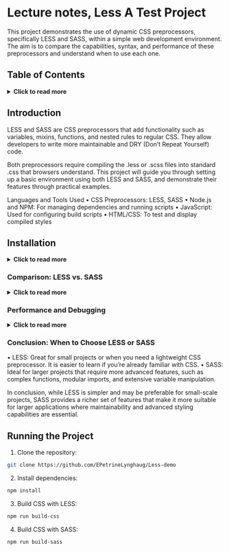 # Lecture notes, Less A Test Project 

This project demonstrates the use of dynamic CSS preprocessors, specifically LESS and SASS, within a simple web development environment. The aim is to compare the capabilities, syntax, and performance of these preprocessors and understand when to use each one.

## Table of Contents
 <details>
  <summary><strong>Click to read more</strong></summary>

 1.	Introduction
 2.	Languages and Tools Used
 3.	Installation
 4.	Comparison: LESS vs. SASS
 5. Syntax Differences
 6. Mixins
 7. Nesting and Parent Selectors
 8. Functions
 9. Variable Scope
 10. Interpolation
 11. Performance and Debugging
 12. Conclusion: When to Choose LESS or SASS
 13. Running the Project

</details>

## Introduction

LESS and SASS are CSS preprocessors that add functionality such as variables, mixins, functions, and nested rules to regular CSS. They allow developers to write more maintainable and DRY (Don’t Repeat Yourself) code.

Both preprocessors require compiling the .less or .scss files into standard .css that browsers understand. This project will guide you through setting up a basic environment using both LESS and SASS, and demonstrate their features through practical examples.

Languages and Tools Used
•	CSS Preprocessors: LESS, SASS
•	Node.js and NPM: For managing dependencies and running scripts
•	JavaScript: Used for configuring build scripts
•	HTML/CSS: To test and display compiled styles

## Installation
<details>
  <summary><strong>Click to read more</strong></summary>

### Setting Up LESS

1.	Install LESS as a dev dependency:
 ```bash
    npm install less --save-dev
 ```

 2.	Create a build script in package.json:
 ```json
    "scripts": {
        "build-css": "lessc src/less/styles.less dist/styles.css"
    }
  ```   

3.	Run the build script:
 ```bash
    npm run build-css
  ``` 

### Setting Up SASS
1.	Install SASS as a dev dependency:
 ```bash
      npm install sass --save-dev
 ```

2.	Create a build script in package.json:  
 ```json  
     "scripts": {
        "build-sass": "sass src/sass/styles.scss dist/styles.css"
        }  
 ```    

3.	Run the build script:
 ```bash
     npm run build-sass
```       
</details>

### Comparison: LESS vs. SASS
<details>
  <summary><strong>Click to read more</strong></summary>

Syntax Differences
• LESS: Uses @ for variables.
 ```LESS
    @primary-color: #333;
 ```

 •	SASS: Uses $ for variables.
 ```scss
    $primary-color: #333;
  ```

### Mixins

Mixins allow you to define reusable chunks of code. 
 •	LESS:
 ```Less
    .rounded-corners(@radius: 5px) {
    border-radius: @radius;}
    .button {.rounded-corners(10px);
    }
 ```
 •	SASS:
 ```scss

    @mixin rounded-corners($radius: 5px) {
     border-radius: $radius;
    }
    . button {
    @include rounded-corners(10px);
    }
 ```

### Nesting and Parent Selectors

LESS: Supports basic nesting.
```Less
    .nav {
  ul {
    margin: 0;
     }
    }
```
•	SASS: Supports advanced nesting using &.
```scss
    .nav {
  ul & {
    margin: 0;
  }
}
```

### Functions

•	LESS: Has a limited set of built-in functions.
```LESS
    @base: 5%;
    .class {
    width: @base * 2;
    }
```
•	SASS: Has more built-in functions for color manipulation and other utilities.
```sass
    $base: 5%;
    .class {
    width: $base * 2;
    }   
```

### Variable Scope

•	LESS: Allows variables to be scoped within blocks.
•	SASS: Variables are always global by default but can be made local using !default.

### Interpolation

•	LESS:
```LESS
    @size: large;
    .icon-@{size} {
    width: 100px;
    }
```
•	SASS:
```scss
    $size: large;
    .icon-#{$size} {
    width: 100px;
    }
```
</details>

### Performance and Debugging
<details>
  <summary><strong>Click to read more</strong></summary>

#### Performance

•	LESS: Compiles using JavaScript. This can make it slower compared to Dart SASS.
•	SASS: When using Dart SASS, it’s faster than older Ruby or Node SASS implementations.

#### Debugging

•	LESS: Error messages can be difficult to understand, making debugging harder.
•	SASS: Provides clearer error messages and debugging options.
</details>

### Conclusion: When to Choose LESS or SASS

•	LESS: Great for small projects or when you need a lightweight CSS preprocessor. It is easier to learn if you’re already familiar with CSS.
•	SASS: Ideal for larger projects that require more advanced features, such as complex functions, modular imports, and extensive variable manipulation.

In conclusion, while LESS is simpler and may be preferable for small-scale projects, SASS provides a richer set of features that make it more suitable for larger applications where maintainability and advanced styling capabilities are essential.

## Running the Project
 1.	Clone the repository:
 ```bash
 git clone https://github.com/EPetrineLynghaug/Less-demo
 ```
 2.	Install dependencies:
 ```bash
 npm install
 ```
 3.	Build CSS with LESS:  
 ```bash 
 npm run build-css
 ```
 4.	Build CSS with SASS:
 ```bash
 npm run build-sass
```
